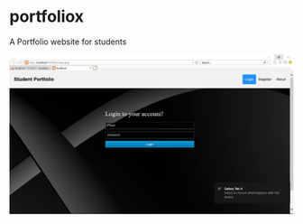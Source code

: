 # portfoliox
A Portfolio website for students

![alt text](https://github.com/Deoxyss/portfoliox/blob/master/portf.JPG)
